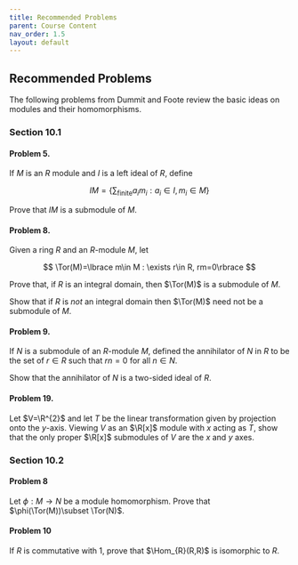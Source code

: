 ```yaml
---
title: Recommended Problems
parent: Course Content
nav_order: 1.5
layout: default
---
```


## Recommended Problems

The following problems from Dummit and Foote review the basic ideas on modules
and their homomorphisms. 

### Section 10.1

#### Problem 5.

If $M$ is an $R$ module and $I$ is a left ideal of $R$, define

$$
IM = \lbrace \sum_{\mathrm{finite}} a_i m_i : a_i\in I, m_{i}\in M \rbrace
$$

Prove that $IM$ is a submodule of $M$.

#### Problem 8.

Given a ring $R$ and an $R$-module $M$, let

$$
\Tor(M)=\lbrace m\in M : \exists r\in R, rm=0\rbrace
$$

Prove that, if $R$ is an integral domain, then $\Tor(M)$ is a submodule of $M$. 

Show that if $R$ is *not* an integral domain then $\Tor(M)$ need not be a submodule of $M$. 

#### Problem 9.  

If $N$ is a submodule of an $R$-module $M$, defined the annihilator of $N$ in $R$ to be the set of $r\in R$
such that $rn=0$ for all $n\in N$.  

Show that the annihilator of $N$ is a two-sided ideal of $R$. 

#### Problem 19. 

Let $V=\R^{2}$ and let $T$ be the linear transformation given by projection onto the $y$-axis.  Viewing $V$ as an $\R[x]$
module with $x$ acting as $T$, show that the only proper $\R[x]$ submodules of $V$ are the $x$ and $y$ axes.  

### Section 10.2

#### Problem 8

Let $\phi:M\to N$ be a module homomorphism.  Prove that $\phi(\Tor(M))\subset \Tor(N)$. 

#### Problem 10

If $R$ is commutative with $1$, prove that $\Hom_{R}(R,R)$ is isomorphic to $R$.


















